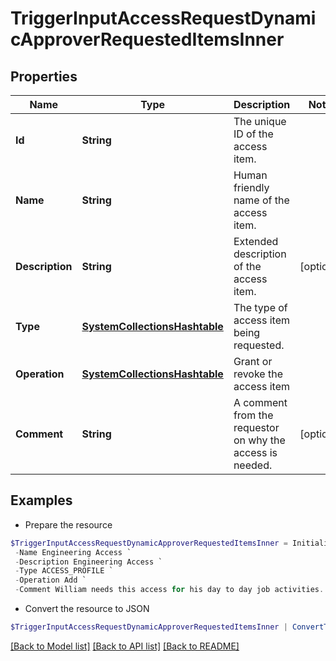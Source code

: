 # TriggerInputAccessRequestDynamicApproverRequestedItemsInner
## Properties

Name | Type | Description | Notes
------------ | ------------- | ------------- | -------------
**Id** | **String** | The unique ID of the access item. | 
**Name** | **String** | Human friendly name of the access item. | 
**Description** | **String** | Extended description of the access item. | [optional] 
**Type** | [**SystemCollectionsHashtable**](.md) | The type of access item being requested. | 
**Operation** | [**SystemCollectionsHashtable**](.md) | Grant or revoke the access item | 
**Comment** | **String** | A comment from the requestor on why the access is needed. | [optional] 

## Examples

- Prepare the resource
```powershell
$TriggerInputAccessRequestDynamicApproverRequestedItemsInner = Initialize-PSSailpointBetaTriggerInputAccessRequestDynamicApproverRequestedItemsInner  -Id 2c91808b6ef1d43e016efba0ce470904 `
 -Name Engineering Access `
 -Description Engineering Access `
 -Type ACCESS_PROFILE `
 -Operation Add `
 -Comment William needs this access for his day to day job activities.
```

- Convert the resource to JSON
```powershell
$TriggerInputAccessRequestDynamicApproverRequestedItemsInner | ConvertTo-JSON
```

[[Back to Model list]](../README.md#documentation-for-models) [[Back to API list]](../README.md#documentation-for-api-endpoints) [[Back to README]](../README.md)

